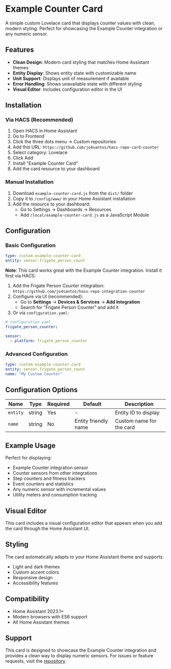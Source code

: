 # Example Counter Card

A simple custom Lovelace card that displays counter values with clean, modern styling. Perfect for showcasing the Example Counter integration or any numeric sensor.

## Features

- **Clean Design**: Modern card styling that matches Home Assistant themes
- **Entity Display**: Shows entity state with customizable name
- **Unit Support**: Displays unit of measurement if available
- **Error Handling**: Shows unavailable state with different styling
- **Visual Editor**: Includes configuration editor in the UI

## Installation

### Via HACS (Recommended)

1. Open HACS in Home Assistant
2. Go to Frontend
3. Click the three dots menu → Custom repositories
4. Add this URL: `https://github.com/jo4santos/hass-repo-card-counter`
5. Select category: Lovelace
6. Click Add
7. Install "Example Counter Card"
8. Add the card resource to your dashboard

### Manual Installation

1. Download `example-counter-card.js` from the `dist/` folder
2. Copy it to `/config/www/` in your Home Assistant installation
3. Add the resource to your dashboard:
   - Go to Settings → Dashboards → Resources
   - Add `/local/example-counter-card.js` as a JavaScript Module

## Configuration

### Basic Configuration

```yaml
type: custom:example-counter-card
entity: sensor.frigate_person_count
```

**Note**: This card works great with the Example Counter integration. Install it first via HACS:

1. Add the Frigate Person Counter integration: `https://github.com/jo4santos/hass-repo-integration-counter`
2. Configure via UI (recommended):
   - Go to **Settings** → **Devices & Services** → **Add Integration**
   - Search for "Frigate Person Counter" and add it
3. Or via `configuration.yaml`:

```yaml
# configuration.yaml
frigate_person_counter:

sensor:
  - platform: frigate_person_counter
```

### Advanced Configuration

```yaml
type: custom:example-counter-card
entity: sensor.frigate_person_count
name: "My Custom Counter"
```

## Configuration Options

| Name | Type | Required | Default | Description |
|------|------|----------|---------|-------------|
| `entity` | string | Yes | - | Entity ID to display |
| `name` | string | No | Entity friendly name | Custom name for the card |

## Example Usage

Perfect for displaying:
- Example Counter integration sensor
- Counter sensors from other integrations
- Step counters and fitness trackers
- Event counters and statistics
- Any numeric sensor with incremental values
- Utility meters and consumption tracking

## Visual Editor

This card includes a visual configuration editor that appears when you add the card through the Home Assistant UI.

## Styling

The card automatically adapts to your Home Assistant theme and supports:
- Light and dark themes
- Custom accent colors
- Responsive design
- Accessibility features

## Compatibility

- Home Assistant 2023.1+
- Modern browsers with ES6 support
- All Home Assistant themes

## Support

This card is designed to showcase the Example Counter integration and provides a clean way to display numeric sensors. For issues or feature requests, visit the [repository](https://github.com/jo4santos/hass-repo).